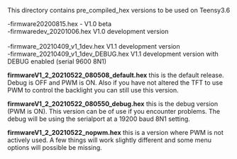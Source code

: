 This directory contains pre_compiled_hex versions to be used on Teensy3.6 

-firmware20200815.hex  - V1.0 beta<br>
-firmwaredev_20201006.hex V1.0 development version<br>
<br>
-firmware_20210409_v1_1dev.hex V1.1 development version<br>
-firmware_20210409_v1_1dev_DEBUG.hex V1.1 development version with DEBUG enabled (serial 9600 8N1)

**firmwareV1_2_20210522_080508_default.hex**
this is the default release. Debug is OFF and PWM is ON. Also if you have not altered the TFT to use PWM to control the backlight you can still use this version.

**firmwareV1_2_20210522_080550_debug.hex**
this is the debug version (PWM is ON). This version can be of use if you encounter problems. The debug will be using the serialport at a 19200 baud 8N1 setting.

**firmwareV1_2_20210522_nopwm.hex**
this is a version where PWM is not actively used. A few things will work slightly different and some menu options will possible be missing.


